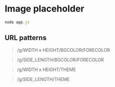 # Image placeholder

```javascript
node app.js
```

## URL patterns

> /g/WIDTH x HEIGHT/BGCOLOR/FORECOLOR

> /g/SIDE_LENGTH/BGCOLOR/FORECOLOR

> /g/WIDTH x HEIGHT/THEME

> /g/SIDE_LENGTH/THEME